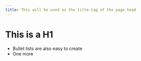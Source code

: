 ```yaml
---
title: This will be used as the title-tag of the page head
---
```


# This is a H1

* Bullet lists are also easy to create
* One more
